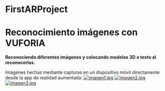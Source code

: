 # FirstARProject
<h1>Reconocimiento imágenes con VUFORIA</h1>


<strong>Reconociendo diferentes imágenes y colocando modelos 3D o texto al reconocerlas.</strong>

Imágenes hechas mediante capturas en un dispositivo móvil directamente desde la app de realidad aumentada:
[![imagen1.jpg](https://i.postimg.cc/pdzj77zf/imagen1.jpg)](https://postimg.cc/R3CqJgPh)
[![imagen2.jpg](https://i.postimg.cc/j5TfrX4G/imagen2.jpg)](https://postimg.cc/cKDCRfjm)
[![imagen3.jpg](https://i.postimg.cc/fR3m7kbg/imagen3.jpg)](https://postimg.cc/pmHmRWzD)

